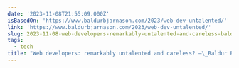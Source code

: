 ```yaml
---
date: '2023-11-08T21:55:09.000Z'
isBasedOn: 'https://www.baldurbjarnason.com/2023/web-dev-untalented/'
link: 'https://www.baldurbjarnason.com/2023/web-dev-untalented/'
slug: 2023-11-08-web-developers-remarkably-untalented-and-careless-baldur-bjarnason
tags:
  - tech
title: "Web developers: remarkably untalented and careless? –\_Baldur Bjarnason"
---
```



